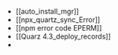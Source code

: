 - [[auto_install_mgr]]
- [[npx_quartz_sync_Error]]
- [[npm error code EPERM]]
- [[Quarz 4.3_deploy_records]]
- 